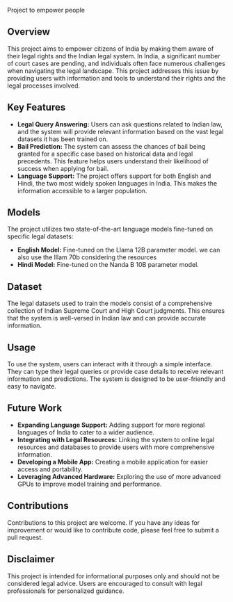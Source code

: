 Project to empower people 

## Overview

This project aims to empower citizens of India by making them aware of their legal rights and the Indian legal system. In India, a significant number of court cases are pending, and individuals often face numerous challenges when navigating the legal landscape. This project addresses this issue by providing users with information and tools to understand their rights and the legal processes involved.

## Key Features

* **Legal Query Answering:** Users can ask questions related to Indian law, and the system will provide relevant information based on the vast legal datasets it has been trained on.
* **Bail Prediction:** The system can assess the chances of bail being granted for a specific case based on historical data and legal precedents. This feature helps users understand their likelihood of success when applying for bail.
* **Language Support:** The project offers support for both English and Hindi, the two most widely spoken languages in India. This makes the information accessible to a larger population.

## Models

The project utilizes two state-of-the-art language models fine-tuned on specific legal datasets:

* **English Model:** Fine-tuned on the Llama 12B parameter model. we can also use the lllam 70b considering the resources
* **Hindi Model:** Fine-tuned on the Nanda B 10B parameter model.

## Dataset

The legal datasets used to train the models consist of a comprehensive collection of Indian Supreme Court and High Court judgments. This ensures that the system is well-versed in Indian law and can provide accurate information.

## Usage

To use the system, users can interact with it through a simple interface. They can type their legal queries or provide case details to receive relevant information and predictions. The system is designed to be user-friendly and easy to navigate.


## Future Work

* **Expanding Language Support:** Adding support for more regional languages of India to cater to a wider audience.
* **Integrating with Legal Resources:** Linking the system to online legal resources and databases to provide users with more comprehensive information.
* **Developing a Mobile App:** Creating a mobile application for easier access and portability.
* **Leveraging Advanced Hardware:** Exploring the use of more advanced GPUs to improve model training and performance.

## Contributions

Contributions to this project are welcome. If you have any ideas for improvement or would like to contribute code, please feel free to submit a pull request.

## Disclaimer

This project is intended for informational purposes only and should not be considered legal advice. Users are encouraged to consult with legal professionals for personalized guidance.
